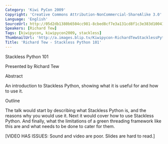 ```yaml
---
Category: 'Kiwi PyCon 2009'
Copyright: 'Creative Commons Attribution-NonCommercial-ShareAlike 3.0'
Language: 'English'
SourceUrl: http://05d2db1380b6504cc981-8cbed8cf7e3a131cd8f1c3e383d10041.r93.cf2.rackcdn.com/kiwi-pycon-2009/121_richard-tew-stackless-python-101.flv
Speakers: [Richard Tew]
Tags: [kiwipycon, kiwipycon2009, stackless]
ThumbnailUrl: 'http://a.images.blip.tv/Kiwipycon-RichardTewStacklessPython101699-529.jpg'
Title: 'Richard Tew - Stackless Python 101'
---
```

Stackless Python 101

Presented by Richard Tew

Abstract

An introduction to Stackless Python, showing what it is useful for and how to
use it.

Outline

The talk would start by describing what Stackless Python is, and the reasons
why you would use it. Next it would cover how to use Stackless Python. And
finally, what the limitations of a green threading framework like this are and
what needs to be done to cater for them.

[VIDEO HAS ISSUES: Sound and video are poor. Slides are hard to read.]

